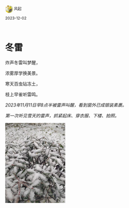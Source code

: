 <div style="overflow:hidden;"><img src="../assets/me.jpeg" alt="风起" style="border-radius:50%;width: 25px;float:left;"> <div style="float:left;margin-top: 2px;margin-left: 3px;font-size: 12px;">风起</div></div>
<div style="clear:both;font-size: 12px;height:50px;line-height: 34px;">2023-12-02</div>

# 冬雷

炸声冬雷叫梦醒，

浓雾厚学换美景。

寒天百虫钻冻土，

枝上早雀听雷鸣。



*2023年11月11日早8点半被雷声叫醒，看到窗外已成银装素裹。*

*第一次听见雪天的雷声，抓紧起床、穿衣服、下楼、拍照。*

<img src="../assets/donglei.jpeg" alt="下雪了" style="zoom:25%;margin-left:0;" />
